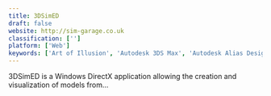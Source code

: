 ```yaml
---
title: 3DSimED
draft: false 
website: http://sim-garage.co.uk
classification: ['']
platform: ['Web']
keywords: ['Art of Illusion', 'Autodesk 3DS Max', 'Autodesk Alias Design', 'Autodesk Maya', 'Blender', 'Cinema 4D', 'Crello', 'Flowblade', 'Keyshot', 'Lumion', 'MODO', 'MakeHuman', 'Maya', 'Metasequoia', 'Patchwork 3D', 'Rocket 3F', 'Silo', 'SketchUp', 'TrueSculpt', 'Zero Brush']
---
```

3DSimED is a Windows DirectX application allowing the creation and visualization of models from...